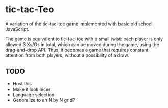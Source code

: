 # tic-tac-Teo
A variation of the tic-tac-toe game implemented with basic old school JavaScript.

The game is equivalent to tic-tac-toe with a small twist: each player is only allowed 3 Xs/Os in total, which can be moved during the game, using the drag-and-drop API. Thus, it becomes a game that requires constant attention from both players, without a possibility of a draw.

## TODO
- Host this
- Make it look nicer
- Language selection
- Generalize to an N by N grid?
